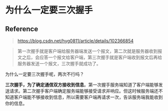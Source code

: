 # 为什么一定要三次握手

## Reference

> https://blog.csdn.net/hyg0811/article/details/102366854

> 第一次握手就是客户端给服务器端发送一个报文，第二次就是服务器收到报文之后，会应答一个报文给客户端，第三次握手就是客户端收到报文后再给服务器发送一个报文，三次握手就成功了。

为什么一定要三次握手呢，两次不行吗？

**三次握手，为了确定通信双方接收到信息**。第一次握手服务端知道了客户端能够发送请求。第二次握手客户端确定服务端能够接受请求并响应。但这时候服务端还不知道客户端能不够接收到信息，所以需要客户端再请求一次，告诉服务端我能收到你的信息。